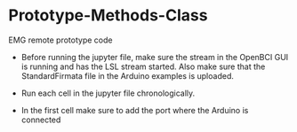 # Prototype-Methods-Class
EMG remote prototype code

* Before running the jupyter file, make sure the stream in the OpenBCI GUI is running and has the LSL stream started. 
Also make sure that the StandardFirmata file in the Arduino examples is uploaded.


* Run each cell in the jupyter file chronologically. 

* In the first cell make sure to add the port where the Arduino is connected
